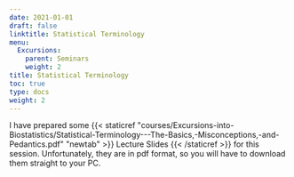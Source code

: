 ```yaml
---
date: 2021-01-01
draft: false
linktitle: Statistical Terminology
menu:
  Excursions:
    parent: Seminars
    weight: 2
title: Statistical Terminology
toc: true
type: docs
weight: 2
---
```


I have prepared some {{< staticref "courses/Excursions-into-Biostatistics/Statistical-Terminology---The-Basics,-Misconceptions,-and-Pedantics.pdf" "newtab" >}} Lecture Slides {{< /staticref >}} for this session. Unfortunately, they are in pdf format, so you will have to download them straight to your PC.